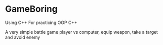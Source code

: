 # GameBoring

Using C++
For practicing OOP C++

A very simple battle game player vs computer, equip weapon, take a target and avoid enemy
